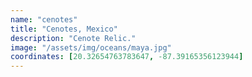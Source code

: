 ```yaml
---
name: "cenotes"
title: "Cenotes, Mexico"
description: "Cenote Relic."
image: "/assets/img/oceans/maya.jpg"
coordinates: [20.32654763783647, -87.39165356123944]
---
```

